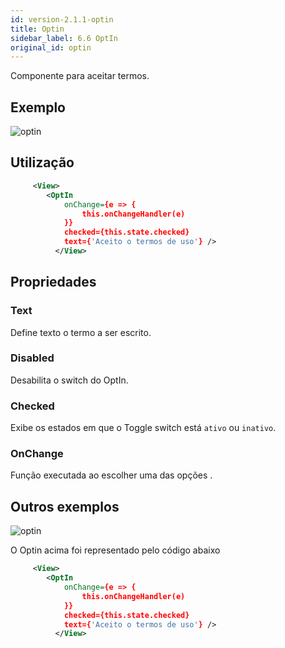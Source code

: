 ```yaml
---
id: version-2.1.1-optin
title: Optin
sidebar_label: 6.6 OptIn
original_id: optin
---
```


Componente para aceitar termos.

## Exemplo

![optin](assets/images_components/v2.0.0/optin.png)

## Utilização

```xml
     <View>
        <OptIn
            onChange={e => {
                this.onChangeHandler(e)
            }}
            checked={this.state.checked}
            text={'Aceito o termos de uso'} />
          </View>

```

## Propriedades

### Text

Define texto o termo a ser escrito. <br>

### Disabled

Desabilita o switch do OptIn.<br>

### Checked

Exibe os estados em que o Toggle switch está `ativo` ou `inativo`.

### OnChange

Função executada ao escolher uma das opções .

## Outros exemplos

![optin](assets/images_components/v2.0.0/optin2.png)

O Optin acima foi representado pelo código abaixo

```xml
     <View>
        <OptIn
            onChange={e => {
                this.onChangeHandler(e)
            }}
            checked={this.state.checked}
            text={'Aceito o termos de uso'} />
          </View>

```
